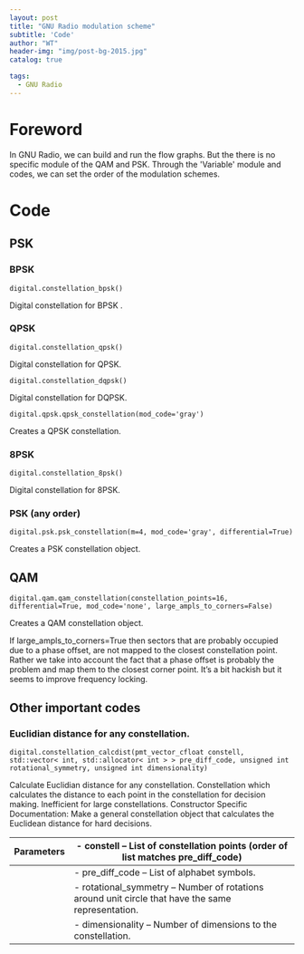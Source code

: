 ```yaml
---
layout: post
title: "GNU Radio modulation scheme"
subtitle: 'Code'
author: "WT"
header-img: "img/post-bg-2015.jpg"
catalog: true

tags:
  - GNU Radio
---
```


# Foreword

In GNU Radio, we can build and run the flow graphs. But the there is no specific module of the QAM and PSK.
Through the 'Variable' module and codes, we can set the order of the modulation schemes.

# Code

## PSK

### BPSK

```
digital.constellation_bpsk()
```
Digital constellation for BPSK .

### QPSK

```
digital.constellation_qpsk()
```
Digital constellation for QPSK.

```
digital.constellation_dqpsk() 
```
Digital constellation for DQPSK.

```
digital.qpsk.qpsk_constellation(mod_code='gray')
```
Creates a QPSK constellation.

### 8PSK

```
digital.constellation_8psk()
```
Digital constellation for 8PSK.

### PSK (any order)

```
digital.psk.psk_constellation(m=4, mod_code='gray', differential=True)
```
Creates a PSK constellation object.

## QAM

```
digital.qam.qam_constellation(constellation_points=16, differential=True, mod_code='none', large_ampls_to_corners=False)
```
Creates a QAM constellation object.

If large_ampls_to_corners=True then sectors that are probably occupied due to a phase offset, are not mapped to the closest constellation point. Rather we take into account the fact that a phase offset is probably the problem and map them to the closest corner point. It’s a bit hackish but it seems to improve frequency locking.

## Other important codes

###  Euclidian distance for any constellation.

```
digital.constellation_calcdist(pmt_vector_cfloat constell, std::vector< int, std::allocator< int > > pre_diff_code, unsigned int rotational_symmetry, unsigned int dimensionality)
```
Calculate Euclidian distance for any constellation.
Constellation which calculates the distance to each point in the constellation for decision making. Inefficient for large constellations.
Constructor Specific Documentation:
Make a general constellation object that calculates the Euclidean distance for hard decisions.

|Parameters| - constell – List of constellation points (order of list matches pre_diff_code)                  |
|   ----   |              ----                                                                                |
|          | - pre_diff_code – List of alphabet symbols.                                                      |
|          | - rotational_symmetry – Number of rotations around unit circle that have the same representation.|
|          | - dimensionality – Number of dimensions to the constellation.                                    |
